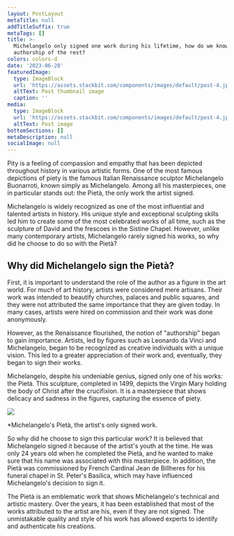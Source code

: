 ```yaml
---
layout: PostLayout
metaTitle: null
addTitleSuffix: true
metaTags: []
title: >-
  Michelangelo only signed one work during his lifetime, how do we know the
  authorship of the rest?
colors: colors-d
date: '2023-06-28'
featuredImage:
  type: ImageBlock
  url: 'https://assets.stackbit.com/components/images/default/post-4.jpeg'
  altText: Post thumbnail image
  caption: ''
media:
  type: ImageBlock
  url: 'https://assets.stackbit.com/components/images/default/post-4.jpeg'
  altText: Post image
bottomSections: []
metaDescription: null
socialImage: null
---
```

Pity is a feeling of compassion and empathy that has been depicted throughout history in various artistic forms. One of the most famous depictions of piety is the famous Italian Renaissance sculptor Michelangelo Buonarroti, known simply as Michelangelo. Among all his masterpieces, one in particular stands out: the Pietà, the only work the artist signed.

Michelangelo is widely recognized as one of the most influential and talented artists in history. His unique style and exceptional sculpting skills led him to create some of the most celebrated works of all time, such as the sculpture of David and the frescoes in the Sistine Chapel. However, unlike many contemporary artists, Michelangelo rarely signed his works, so why did he choose to do so with the Pietà?

## Why did Michelangelo sign the Pietà?

First, it is important to understand the role of the author as a figure in the art world. For much of art history, artists were considered mere artisans. Their work was intended to beautify churches, palaces and public squares, and they were not attributed the same importance that they are given today. In many cases, artists were hired on commission and their work was done anonymously.

However, as the Renaissance flourished, the notion of "authorship" began to gain importance. Artists, led by figures such as Leonardo da Vinci and Michelangelo, began to be recognized as creative individuals with a unique vision. This led to a greater appreciation of their work and, eventually, they began to sign their works.

Michelangelo, despite his undeniable genius, signed only one of his works: the Pietà. This sculpture, completed in 1499, depicts the Virgin Mary holding the body of Christ after the crucifixion. It is a masterpiece that shows delicacy and sadness in the figures, capturing the essence of piety.

![](https://cdn.culturagenial.com/es/imagenes/escultura-piedad-de-miguel-angel-og.jpg)

*Michelangelo's Pietà, the artist's only signed work.

So why did he choose to sign this particular work? It is believed that Michelangelo signed it because of the artist's youth at the time. He was only 24 years old when he completed the Pietà, and he wanted to make sure that his name was associated with this masterpiece. In addition, the Pietà was commissioned by French Cardinal Jean de Billheres for his funeral chapel in St. Peter's Basilica, which may have influenced Michelangelo's decision to sign it.

The Pietà is an emblematic work that shows Michelangelo's technical and artistic mastery. Over the years, it has been established that most of the works attributed to the artist are his, even if they are not signed. The unmistakable quality and style of his work has allowed experts to identify and authenticate his creations.